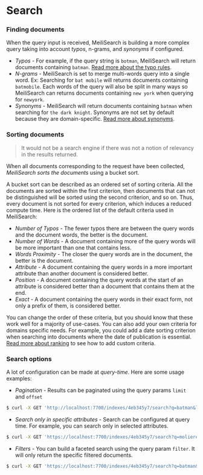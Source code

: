 # Search

### Finding documents

When the query input is received, MeiliSearch is building a more complex query taking into account *typos*, n-grams, and *synonyms* if configured.

- _Typos_ - For example, if the query string is `botman`, MeiliSearch will return documents containing `batman`. [Read more about the typo rules](/guides/advanced_guides/typotolerance.md).
- _N-grams_ - MeiliSearch is set to merge multi-words query into a single word. Ex: Searching for `bat mobile` will returns documents containing `batmobile`. Each words of the query will also be split in many ways so MeiliSearch can returns documents containing `new york` when querying for `newyork`.
- _Synonyms_ - MeiliSearch will return documents containing `batman` when searching for `the dark knight`. Synonyms are not set by default because they are domain-specific. [Read more about synonyms](/guides/advanced_guides/synonyms.md).

### Sorting documents

> It would not be a search engine if there was not a notion of relevancy in the results returned.

When all documents corresponding to the request have been collected, *MeiliSearch sorts the documents* using a bucket sort.

A bucket sort can be described as an ordered set of sorting criteria. All the documents are sorted within the first criterion, then documents that can not be distinguished will be sorted using the second criterion, and so on. Thus, every document is not sorted for every criterion, which induces a reduced compute time.
Here is the ordered list of the default criteria used in MeiliSearch:

- _Number of Typos_ - The fewer typos there are between the query words and the document words, the better is the document.
- _Number of Words_ - A document containing more of the query words will be more important than one that contains less.
- _Words Proximity_ - The closer the query words are in the document, the better is the document.
- _Attribute_ - A document containing the query words in a more important attribute than another document is considered better.
- _Position_ - A document containing the query words at the start of an attribute is considered better than a document that contains them at the end.
- _Exact_ - A document containing the query words in their exact form, not only a prefix of them, is considered better.

You can change the order of these criteria, but you should know that these work well for a majority of use-cases. You can also add your own criteria for domains specific needs. For example, you could add a date sorting criterion when searching into documents where the date of publication is essential. [Read more about ranking](/guides/advanced_guides/ranking.md#custom-ranking-rules) to see how to add custom criteria.

### Search options

A lot of configuration can be made at *query-time*. Here are some usage examples:

- _Pagination_ - Results can be paginated using the query params `limit` and `offset`

```bash
$ curl -X GET 'http://localhost:7700/indexes/4eb345y7/search?q=batman&limit=5&offset=10'
```

- _Search only in specific attributes_ - Search can be configured at query time. For example, you can search only in selected attributes.

```bash
$ curl -X GET 'https://localhost:7700/indexes/4eb345y7/search?q=moliere&attributesToSearchIn=title'
```

- _Filters_ - You can build a faceted search using the query param `filter`. It will only return the specific filtered documents.

```bash
$ curl -X GET 'https://localhost:7700/indexes/4eb345y7/search?q=batman&filters=director:Christopher%20Nolan'
```
